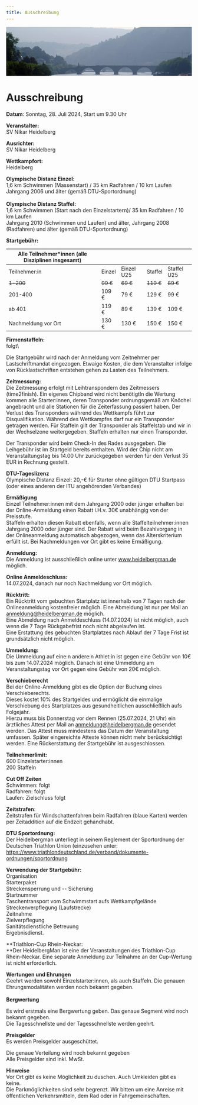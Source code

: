 ```yaml
---
title: Ausschreibung
---
```


![Ausschreibung](/img/banner/Ausschreibung.jpeg)

# Ausschreibung

**Datum**: Sonntag, 28. Juli 2024, Start um 9.30 Uhr

**Veranstalter:**\
SV Nikar Heidelberg

**Ausrichter:**\
SV Nikar Heidelberg

**Wettkampfort:**\
Heidelberg

**Olympische Distanz Einzel:**\
1,6 km Schwimmen (Massenstart) / 35 km Radfahren / 10 km Laufen\
Jahrgang 2006 und älter (gemäß DTU-Sportordnung)\
\
**Olympische Distanz Staffel:**\
1,6 km Schwimmen (Start nach den Einzelstartern)/ 35 km Radfahren / 10
km Laufen\
Jahrgang 2010 (Schwimmen und Laufen) und älter, Jahrgang 2008
(Radfahren) und älter (gemäß DTU-Sportordnung)

**Startgebühr:**

| Alle Teilnehmer\*innen (alle Disziplinen insgesamt) |          |            |           |             |
| --------------------------------------------------- | -------- | ---------- | --------- | ----------- |
| Teilnehmer:in                                       | Einzel   | Einzel U25 | Staffel   | Staffel U25 |
| ~~1-200~~                                           | ~~99 €~~ | ~~69 €~~   | ~~119 €~~ | ~~89 €~~    |
| 201-400                                             | 109 €    | 79 €       | 129 €     | 99 €        |
| ab 401                                              | 119 €    | 89 €       | 139 €     | 109 €       |
| Nachmeldung vor Ort                                 | 130 €    | 130 €      | 150 €     | 150 €       |

**Firmenstaffeln:**\
folgt\

Die Startgebühr wird nach der Anmeldung vom Zeitnehmer per
Lastschriftmandat eingezogen. Etwaige Kosten, die dem Veranstalter
infolge von Rücklastschriften entstehen gehen zu Lasten des Teilnehmers.

**Zeitmessung:**\
Die Zeitmessung erfolgt mit Leihtranspondern des Zeitmessers
(time2finish). Ein eigenes Chipband wird nicht benötigtIn die Wertung
kommen alle Starter:innen, deren Transponder ordnungsgemäß am Knöchel
angebracht und alle Stationen für die Zeiterfassung passiert haben. Der
Verlust des Transponders während des Wettkampfs führt zur
Disqualifikation. Während des Wettkampfes darf nur ein Transponder
getragen werden. Für Staffeln gilt der Transponder als Staffelstab und
wir in der Wechselzone weitergegeben. Staffeln erhalten nur einen
Transponder.

Der Transponder wird beim Check-In des Rades ausgegeben. Die Leihgebühr
ist im Startgeld bereits enthalten. Wird der Chip nicht am
Veranstaltungstag bis 14.00 Uhr zurückgegeben werden für den Verlust 35
EUR in Rechnung gestellt.

**DTU-Tageslizenz**\
Olympische Distanz Einzel: 20,-€ für Starter ohne gültigen DTU Startpass
(oder eines anderen der ITU angehörenden Verbandes)

**Ermäßigung**\
Einzel Teilnehmer:innen mit dem Jahrgang 2000 oder jünger erhalten bei
der Online-Anmeldung einen Rabatt i.H.v. 30€ unabhängig von der
Preisstufe.\
Staffeln erhalten diesen Rabatt ebenfalls, wenn alle
Staffelteilnehmer:innen Jahrgang 2000 oder jünger sind. Der Rabatt wird
beim Bezahlvorgang in der Onlineanmeldung automatisch abgezogen, wenn
das Alterskriterium erfüllt ist. Bei Nachmeldungen vor Ort gibt es keine
Ermäßigung.

**Anmeldung:**\
Die Anmeldung ist ausschließlich online unter www.heidelbergman.de
möglich.

**Online Anmeldeschluss:**\
14.07.2024, danach nur noch Nachmeldung vor Ort möglich.

**Rücktritt:**\
Ein Rücktritt vom gebuchten Startplatz ist innerhalb von 7 Tagen nach
der Onlineanmeldung kostenfreier möglich. Eine Abmeldung ist nur per
Mail an anmeldung@heidelbergman.de möglich.\
Eine Abmeldung nach Anmeldeschluss (14.07.2024) ist nicht möglich, auch
wenn die 7 Tage Rückgabefrist noch nicht abgelaufen ist.\
Eine Erstattung des gebuchten Startplatzes nach Ablauf der 7 Tage Frist
ist grundsätzlich nicht möglich.

**Ummeldung:**\
Die Ummeldung auf eine:n andere:n Athlet:in ist gegen eine Gebühr von
10€ bis zum 14.07.2024 möglich. Danach ist eine Ummeldung am
Veranstaltungstag vor Ort gegen eine Gebühr von 20€ möglich.

**Verschieberecht**\
Bei der Online-Anmeldung gibt es die Option der Buchung eines
Verschieberechts.\
Dieses kostet 10% des Startgeldes und ermöglicht die einmalige
Verschiebung des Startplatzes aus gesundheitlichen ausschließlich aufs
Folgejahr.\
Hierzu muss bis Donnerstag vor dem Rennen (25.07.2024, 21 Uhr) ein
ärztliches Attest per Mail an anmeldung@heidelbergman.de gesendet
werden. Das Attest muss mindestens das Datum der Veranstaltung umfassen.
Später eingereichte Atteste können nicht mehr berücksichtigt werden.
Eine Rückerstattung der Startgebühr ist ausgeschlossen.

**Teilnehmerlimit:** \
600 Einzelstarter:innen\
200 Staffeln

**Cut Off Zeiten**\
Schwimmen: folgt\
Radfahren: folgt\
Laufen: Zielschluss folgt

**Zeitstrafen**: \
Zeitstrafen für Windschattenfahren beim Radfahren (blaue Karten) werden
per Zeitaddition auf die Endzeit gehandhabt.

**DTU Sportordnung:**\
Der Heidelbergman unterliegt in seinem Reglement der Sportordnung der
Deutschen Triathlon Union (einzusehen unter:
https://www.triathlondeutschland.de/verband/dokumente-ordnungen/sportordnung

**Verwendung der Startgebühr:**\
Organisation\
Starterpaket\
Streckensperrung und -- Sicherung\
Startnummer\
Taschentransport vom Schwimmstart aufs Wettkampfgelände\
Streckenverpflegung (Laufstrecke)\
Zeitnahme\
Zielverpflegung\
Sanitätsdienstliche Betreuung\
Ergebnisdienst.

**Triathlon-Cup Rhein-Neckar:\
**Der HeidelbergMan ist eine der Veranstaltungen des Triathlon-Cup
Rhein-Neckar. Eine separate Anmeldung zur Teilnahme an der Cup-Wertung
ist nicht erforderlich.

**Wertungen und Ehrungen**\
Geehrt werden sowohl Einzelstarter:innen, als auch Staffeln. Die genauen
Ehrungsmodalitäten werden noch bekannt gegeben.\
\
**Bergwertung**

Es wird erstmals eine Bergwertung geben. Das genaue Segment wird noch
bekannt gegeben.\
Die Tagesschnellste und der Tagesschnellste werden geehrt.

**Preisgelder**\
Es werden Preisgelder ausgeschüttet.

Die genaue Verteilung wird noch bekannt gegeben\
Alle Preisgelder sind inkl. MwSt.

**Hinweise**\
Vor Ort gibt es keine Möglichkeit zu duschen. Auch Umkleiden gibt es
keine.\
Die Parkmöglichkeiten sind sehr begrenzt. Wir bitten um eine Anreise mit
öffentlichen Verkehrsmitteln, dem Rad oder in Fahrgemeinschaften.
